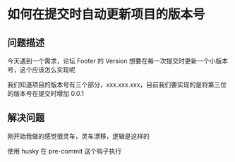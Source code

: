 # 如何在提交时自动更新项目的版本号

## 问题描述

今天遇到一个需求，论坛 Footer 的 Version 想要在每一次提交时更新一个小版本号，这个应该怎么实现呢

我们知道项目的版本号有三个部分，xxx.xxx.xxx，目前我们要实现的是将第三位的版本号在提交时增加 0.0.1

## 解决问题

刚开始我做的感觉很灵车，灵车漂移，逻辑是这样的

使用 husky 在 pre-commit 这个钩子执行 
